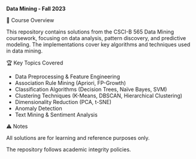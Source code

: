 **Data Mining - Fall 2023**

📌 Course Overview

This repository contains solutions from the CSCI-B 565 Data Mining coursework, focusing on data analysis, pattern discovery, and predictive modeling. The implementations cover key algorithms and techniques used in data mining.

🏆 Key Topics Covered

- Data Preprocessing & Feature Engineering
- Association Rule Mining (Apriori, FP-Growth)
- Classification Algorithms (Decision Trees, Naïve Bayes, SVM)
- Clustering Techniques (K-Means, DBSCAN, Hierarchical Clustering)
- Dimensionality Reduction (PCA, t-SNE)
- Anomaly Detection
- Text Mining & Sentiment Analysis

⚠️ Notes

All solutions are for learning and reference purposes only.

The repository follows academic integrity policies.
